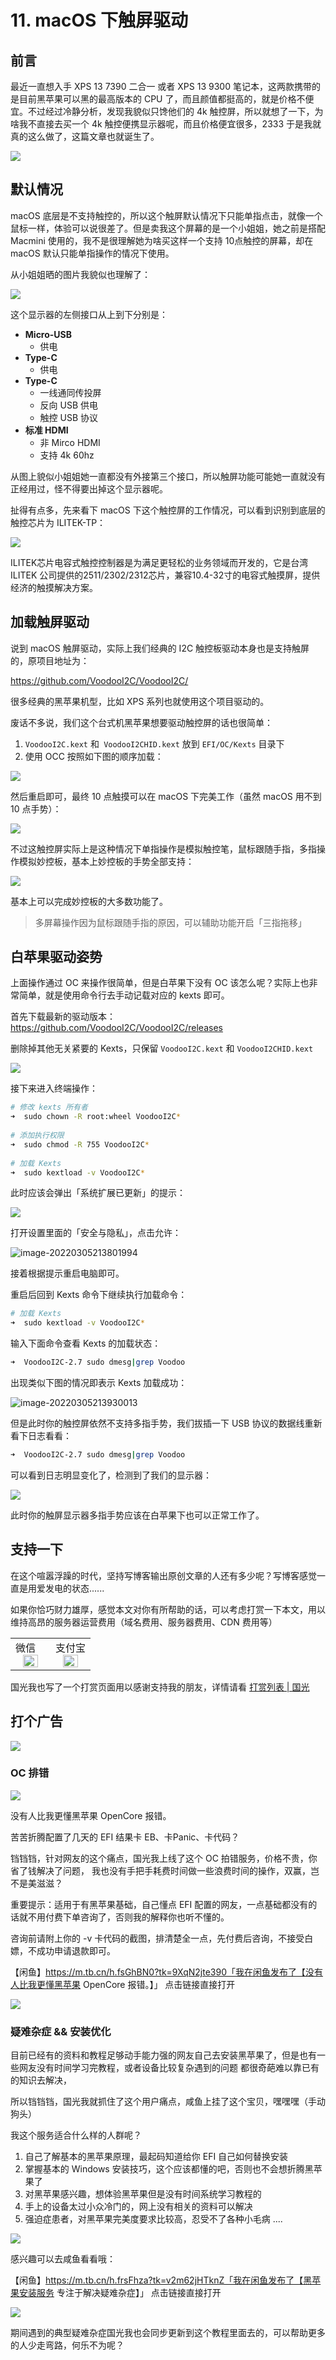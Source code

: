 # 11. macOS 下触屏驱动

## 前言

最近一直想入手 XPS 13 7390 二合一 或者 XPS 13 9300 笔记本，这两款携带的是目前黑苹果可以黑的最高版本的 CPU 了，而且颜值都挺高的，就是价格不便宜。不过经过冷静分析，发现我貌似只馋他们的 4k 触控屏，所以就想了一下，为啥我不直接去买一个 4k 触控便携显示器呢，而且价格便宜很多，2333 于是我就真的这么做了，这篇文章也就诞生了。

![](https://image.3001.net/images/20220305/16464737072727.jpg) 

## 默认情况

macOS 底层是不支持触控的，所以这个触屏默认情况下只能单指点击，就像一个鼠标一样，体验可以说很差了。但是卖我这个屏幕的是一个小姐姐，她之前是搭配 Macmini 使用的，我不是很理解她为啥买这样一个支持 10点触控的屏幕，却在 macOS 默认只能单指操作的情况下使用。

从小姐姐晒的图片我貌似也理解了：

![](https://image.3001.net/images/20220305/16464743909986.jpeg) 

这个显示器的左侧接口从上到下分别是：

- **Micro-USB**
  - 供电
- **Type-C**
  - 供电
- **Type-C**
  - 一线通同传投屏
  - 反向 USB 供电
  - 触控 USB 协议
- **标准 HDMI** 
  - 非 Mirco HDMI
  - 支持 4k 60hz

从图上貌似小姐姐她一直都没有外接第三个接口，所以触屏功能可能她一直就没有正经用过，怪不得要出掉这个显示器呢。

扯得有点多，先来看下 macOS 下这个触控屏的工作情况，可以看到识别到底层的触控芯片为 ILITEK-TP：

![](https://image.3001.net/images/20220305/16464769438886.png)

ILITEK芯片电容式触控控制器是为满足更轻松的业务领域而开发的，它是台湾 ILITEK 公司提供的2511/2302/2312芯片，兼容10.4-32寸的电容式触摸屏，提供经济的触摸解决方案。

## 加载触屏驱动

说到 macOS 触屏驱动，实际上我们经典的 I2C 触控板驱动本身也是支持触屏的，原项目地址为：

https://github.com/VoodooI2C/VoodooI2C/

很多经典的黑苹果机型，比如 XPS 系列也就使用这个项目驱动的。

废话不多说，我们这个台式机黑苹果想要驱动触控屏的话也很简单：

1. `VoodooI2C.kext` 和` VoodooI2CHID.kext` 放到 `EFI/OC/Kexts` 目录下
2. 使用 OCC 按照如下图的顺序加载：

![](https://image.3001.net/images/20220305/16464752859502.png) 

然后重启即可，最终 10 点触摸可以在 macOS 下完美工作（虽然 macOS 用不到 10 点手势）：

![](https://image.3001.net/images/20220305/16464755783361.jpg) 

不过这触控屏实际上是这种情况下单指操作是模拟触控笔，鼠标跟随手指，多指操作模拟妙控板，基本上妙控板的手势全部支持：

![](https://image.3001.net/images/20220305/16464762537969.png) 

基本上可以完成妙控板的大多数功能了。

> 多屏幕操作因为鼠标跟随手指的原因，可以辅助功能开启「三指拖移」

## 白苹果驱动姿势

上面操作通过 OC 来操作很简单，但是白苹果下没有 OC 该怎么呢？实际上也非常简单，就是使用命令行去手动记载对应的 kexts 即可。

首先下载最新的驱动版本：https://github.com/VoodooI2C/VoodooI2C/releases

删除掉其他无关紧要的 Kexts，只保留 `VoodooI2C.kext` 和 `VoodooI2CHID.kext` 

![](https://image.3001.net/images/20220305/16464873056837.png) 

接下来进入终端操作：

```bash
# 修改 kexts 所有者
➜  sudo chown -R root:wheel VoodooI2C*
 
# 添加执行权限
➜  sudo chmod -R 755 VoodooI2C*
 
# 加载 Kexts
➜  sudo kextload -v VoodooI2C*
```

此时应该会弹出「系统扩展已更新」的提示：

![](https://image.3001.net/images/20220305/16464874572041.png) 

打开设置里面的「安全与隐私」，点击允许：



![image-20220305213801994](https://image.3001.net/images/20220305/16464874834128.png)  

接着根据提示重启电脑即可。

重启后回到 Kexts 命令下继续执行加载命令：

```bash
# 加载 Kexts
➜  sudo kextload -v VoodooI2C*
```

输入下面命令查看 Kexts 的加载状态：

```bash
➜  VoodooI2C-2.7 sudo dmesg|grep Voodoo
```

出现类似下图的情况即表示 Kexts 加载成功：

![image-20220305213930013](imgs/image-20220305213930013.png) 

但是此时你的触控屏依然不支持多指手势，我们拔插一下 USB 协议的数据线重新看下日志看看：

```bash
➜  VoodooI2C-2.7 sudo dmesg|grep Voodoo
```

可以看到日志明显变化了，检测到了我们的显示器：

![](https://image.3001.net/images/20220305/16464877106505.png)  

此时你的触屏显示器多指手势应该在白苹果下也可以正常工作了。

## 支持一下

在这个喧嚣浮躁的时代，坚持写博客输出原创文章的人还有多少呢？写博客感觉一直是用爱发电的状态......

如果你恰巧财力雄厚，感觉本文对你有所帮助的话，可以考虑打赏一下本文，用以维持高昂的服务器运营费用（域名费用、服务器费用、CDN 费用等）

<table>
    <tr>
        <td>微信
            <center><img src="https://image.3001.net/images/20200421/1587449920128.jpg " width="70%"></center>
        </td>
        <td width="50%">
          支付宝
            <center><img src="https://image.3001.net/images/20200421/15874503376388.jpg" width="70%"></center>
        </td>
    </tr>
</table>

国光我也写了一个打赏页面用以感谢支持我的朋友，详情请看 [打赏列表 | 国光](https://www.sqlsec.com/dashang.html)



## 打个广告

![](https://image.3001.net/images/20220505/16517231026626.jpg) 

### OC  排错

![](https://image.3001.net/images/20220505/16517225285995.jpg) 

没有人比我更懂黑苹果 OpenCore 报错。

苦苦折腾配置了几天的 EFI 结果卡 EB、卡Panic、卡代码？

铛铛铛，针对网友的这个痛点，国光我上线了这个 OC 拍错服务，价格不贵，你省了钱解决了问题， 我也没有手把手耗费时间做一些浪费时间的操作，双赢，岂不是美滋滋？

重要提示：适用于有黑苹果基础，自己懂点 EFI 配置的网友，一点基础都没有的话就不用付费下单咨询了，否则我的解释你也听不懂的。

咨询前请附上你的 -v 卡代码的截图，排清楚全一点，先付费后咨询，不接受白嫖，不成功申请退款即可。



【闲鱼】https://m.tb.cn/h.fsGhBN0?tk=9XqN2jte390「我在闲鱼发布了【没有人比我更懂黑苹果 OpenCore 报错。】」
点击链接直接打开



![](https://image.3001.net/images/20220505/16517223609381.jpg) 

### 疑难杂症 && 安装优化

目前已经有的资料和教程足够动手能力强的网友自己去安装黑苹果了，但是也有一些网友没有时间学习完教程，或者设备比较复杂遇到的问题
都很奇葩难以靠已有的知识去解决，

所以铛铛铛，国光我就抓住了这个用户痛点，咸鱼上挂了这个宝贝，嘿嘿嘿（手动狗头）

我这个服务适合什么样的人群呢？

1. 自己了解基本的黑苹果原理，最起码知道给你 EFI 自己如何替换安装
2. 掌握基本的 Windows 安装技巧，这个应该都懂的吧，否则也不会想折腾黑苹果了
3. 对黑苹果感兴趣，想体验黑苹果但是没有时间系统学习教程的
4. 手上的设备太过小众冷门的，网上没有相关的资料可以解决
5. 强迫症患者，对黑苹果完美度要求比较高，忍受不了各种小毛病
   ....

![](https://image.3001.net/images/20220319/16476611133376.png) 

感兴趣可以去咸鱼看看哦：

【闲鱼】https://m.tb.cn/h.frsFhza?tk=v2m62jHTknZ「我在闲鱼发布了【黑苹果安装服务 专注于解决疑难杂症】」
点击链接直接打开

![](https://image.3001.net/images/20220505/1651717727657.jpg) 

期间遇到的典型疑难杂症国光我也会同步更新到这个教程里面去的，可以帮助更多的人少走弯路，何乐不为呢？

